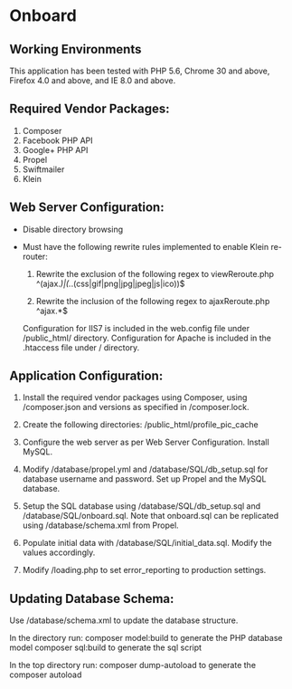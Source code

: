 Onboard
=======

Working Environments
-------

This application has been tested with PHP 5.6, Chrome 30 and above, Firefox 4.0 and above, 
and IE 8.0 and above.


Required Vendor Packages:
-------
1. Composer
2. Facebook PHP API
3. Google+ PHP API
4. Propel
5. Swiftmailer
6. Klein


Web Server Configuration:
-------

* Disable directory browsing

* Must have the following rewrite rules implemented to enable Klein re-router:

  1. Rewrite the exclusion of the following regex to viewReroute.php
     ^(ajax.*)|(.*\.(css|gif|png|jpg|jpeg|js|ico))$
     
  2. Rewrite the inclusion of the following regex to ajaxReroute.php
     ^ajax.*$
     
  Configuration for IIS7 is included in the web.config file under /public_html/ directory.
  Configuration for Apache is included in the .htaccess file under / directory.


Application Configuration:
-------

1. Install the required vendor packages using Composer, using 
   /composer.json and versions as specified in /composer.lock.
   
2. Create the following directories:
   /public_html/profile_pic_cache
   
3. Configure the web server as per Web Server Configuration. Install MySQL.

4. Modify /database/propel.yml and /database/SQL/db_setup.sql for database username and password.
   Set up Propel and the MySQL database.

5. Setup the SQL database using /database/SQL/db_setup.sql and /database/SQL/onboard.sql.
   Note that onboard.sql can be replicated using /database/schema.xml from Propel.
   
6. Populate initial data with /database/SQL/initial_data.sql.
   Modify the values accordingly.
   
7. Modify /loading.php to set error_reporting to production settings.
   

Updating Database Schema:
-------

Use /database/schema.xml to update the database structure.

In the directory run:
  composer model:build      to generate the PHP database model
  composer sql:build        to generate the sql script
  
In the top directory run:
  composer dump-autoload    to generate the composer autoload